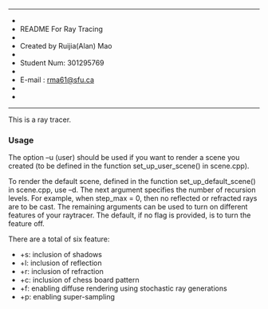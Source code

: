 *******************************
*                                   				
*    README For Ray Tracing         		
*                                   				    
*    Created by Ruijia(Alan) Mao    		 
*                                   				
*    Student Num: 301295769         		
*                                   				
*    E-mail : rma61@sfu.ca          		
*                                   				
*                                   				
*******************************

This is a ray tracer.

### Usage 

The option –u (user) should be used if you want to render a scene you created 
(to be defined in the function set_up_user_scene() in scene.cpp). 

To render the default scene, defined in the function set_up_default_scene() in scene.cpp, use –d. 
The next argument specifies the number of recursion levels. 
For example, when step_max = 0, then no reflected or refracted rays are to be cast. 
The remaining arguments can be used to turn on different features of your raytracer. 
The default, if no flag is provided, is to turn the feature off.

There are a total of six feature:

* +s: inclusion of shadows
* +l: inclusion of reflection
* +r: inclusion of refraction
* +c: inclusion of chess board pattern
* +f: enabling diffuse rendering using stochastic ray generations
* +p: enabling super-sampling 
